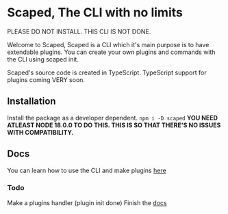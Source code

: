 # Scaped, The CLI with no limits

PLEASE DO NOT INSTALL. THIS CLI IS NOT DONE.

Welcome to Scaped, Scaped is a CLI which it's main purpose is to have extendable plugins.
You can create your own plugins and commands with the CLI using scaped init.

Scaped's source code is created in TypeScript. TypeScript support for plugins coming VERY soon.

## Installation

Install the package as a developer dependent.
```npm i -D scaped```
**YOU NEED ATLEAST NODE 18.0.0 TO DO THIS. THIS IS SO THAT THERE'S NO ISSUES WITH COMPATIBILITY.**

## Docs

You can learn how to use the CLI and make plugins [here](https://scaped.netlify.app)

### Todo

Make a plugins handler (plugin init done)
Finish the [docs](https://scaped.netlify.app)